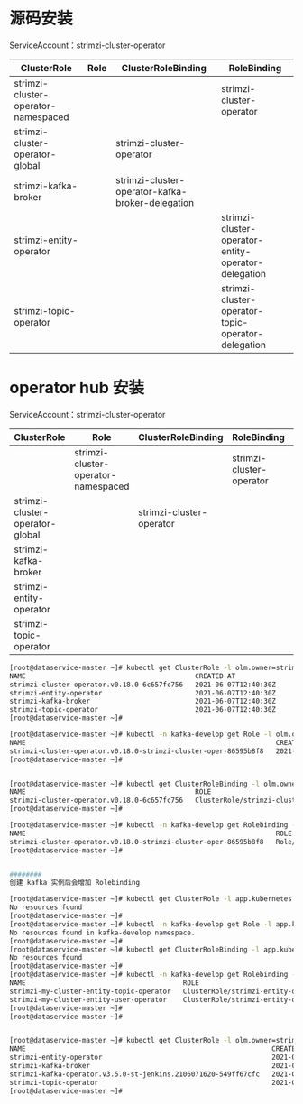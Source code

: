 # 源码安装

ServiceAccount：strimzi-cluster-operator

| ClusterRole                         | Role | ClusterRoleBinding                               | RoleBinding                                         |
| ----------------------------------- | ---- | ------------------------------------------------ | --------------------------------------------------- |
| strimzi-cluster-operator-namespaced |      |                                                  | strimzi-cluster-operator                            |
| strimzi-cluster-operator-global     |      | strimzi-cluster-operator                         |                                                     |
| strimzi-kafka-broker                |      | strimzi-cluster-operator-kafka-broker-delegation |                                                     |
| strimzi-entity-operator             |      |                                                  | strimzi-cluster-operator-entity-operator-delegation |
| strimzi-topic-operator              |      |                                                  | strimzi-cluster-operator-topic-operator-delegation  |

# operator hub 安装

ServiceAccount：strimzi-cluster-operator

| ClusterRole                     | Role                                | ClusterRoleBinding       | RoleBinding              |                                      |
| ------------------------------- | ----------------------------------- | ------------------------ | ------------------------ | ------------------------------------ |
|                                 | strimzi-cluster-operator-namespaced |                          | strimzi-cluster-operator | spec.install.spec.permissions        |
| strimzi-cluster-operator-global |                                     | strimzi-cluster-operator |                          | spec.install.spec.clusterPermissions |
| strimzi-kafka-broker            |                                     |                          |                          |                                      |
| strimzi-entity-operator         |                                     |                          |                          |                                      |
| strimzi-topic-operator          |                                     |                          |                          |                                      |



```bash
[root@dataservice-master ~]# kubectl get ClusterRole -l olm.owner=strimzi-cluster-operator.v0.18.0
NAME                                          CREATED AT
strimzi-cluster-operator.v0.18.0-6c657fc756   2021-06-07T12:40:30Z
strimzi-entity-operator                       2021-06-07T12:40:30Z
strimzi-kafka-broker                          2021-06-07T12:40:30Z
strimzi-topic-operator                        2021-06-07T12:40:30Z
[root@dataservice-master ~]#

[root@dataservice-master ~]# kubectl -n kafka-develop get Role -l olm.owner=strimzi-cluster-operator.v0.18.0
NAME                                                              CREATED AT
strimzi-cluster-operator.v0.18.0-strimzi-cluster-oper-86595b8f8   2021-06-07T12:40:30Z
[root@dataservice-master ~]#


[root@dataservice-master ~]# kubectl get ClusterRoleBinding -l olm.owner=strimzi-cluster-operator.v0.18.0
NAME                                          ROLE                                                      AGE
strimzi-cluster-operator.v0.18.0-6c657fc756   ClusterRole/strimzi-cluster-operator.v0.18.0-6c657fc756   27m
[root@dataservice-master ~]#

[root@dataservice-master ~]# kubectl -n kafka-develop get Rolebinding -l olm.owner=strimzi-cluster-operator.v0.18.0
NAME                                                              ROLE                                                                   AGE
strimzi-cluster-operator.v0.18.0-strimzi-cluster-oper-86595b8f8   Role/strimzi-cluster-operator.v0.18.0-strimzi-cluster-oper-86595b8f8   29m
[root@dataservice-master ~]#


########
创建 kafka 实例后会增加 Rolebinding

[root@dataservice-master ~]# kubectl get ClusterRole -l app.kubernetes.io/managed-by=strimzi-cluster-operator
No resources found
[root@dataservice-master ~]#
[root@dataservice-master ~]# kubectl -n kafka-develop get Role -l app.kubernetes.io/managed-by=strimzi-cluster-operator
No resources found in kafka-develop namespace.
[root@dataservice-master ~]#
[root@dataservice-master ~]# kubectl get ClusterRoleBinding -l app.kubernetes.io/managed-by=strimzi-cluster-operator
No resources found
[root@dataservice-master ~]#
[root@dataservice-master ~]# kubectl -n kafka-develop get Rolebinding -l app.kubernetes.io/managed-by=strimzi-cluster-operator
NAME                                       ROLE                                  AGE
strimzi-my-cluster-entity-topic-operator   ClusterRole/strimzi-entity-operator   7m21s
strimzi-my-cluster-entity-user-operator    ClusterRole/strimzi-entity-operator   7m21s
[root@dataservice-master ~]#
[root@dataservice-master ~]#


[root@dataservice-master ~]# kubectl get ClusterRole -l olm.owner=strimzi-kafka-operator.v3.5.0-st-jenkins.2106071620
NAME                                                             CREATED AT
strimzi-entity-operator                                          2021-06-07T13:32:36Z
strimzi-kafka-broker                                             2021-06-07T13:32:36Z
strimzi-kafka-operator.v3.5.0-st-jenkins.2106071620-549ff67cfc   2021-06-07T13:32:36Z
strimzi-topic-operator                                           2021-06-07T13:32:36Z
[root@dataservice-master ~]#


```















